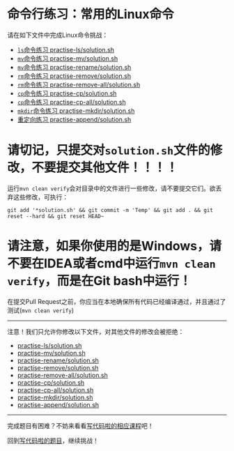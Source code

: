 # 命令行练习：常用的Linux命令

请在如下文件中完成Linux命令挑战：

- [`ls`命令练习 practise-ls/solution.sh](https://github.com/hcsp/practise-shell-commands/blob/master/practise-ls/solution.sh)
- [`mv`命令练习 practise-mv/solution.sh](https://github.com/hcsp/practise-shell-commands/blob/master/practise-mv/solution.sh)
- [`mv`命令练习 practise-rename/solution.sh](https://github.com/hcsp/practise-shell-commands/blob/master/practise-rename/solution.sh)
- [`rm`命令练习 practise-remove/solution.sh](https://github.com/hcsp/practise-shell-commands/blob/master/practise-remove/solution.sh)
- [`rm`命令练习 practise-remove-all/solution.sh](https://github.com/hcsp/practise-shell-commands/blob/master/practise-remove-all/solution.sh)
- [`cp`命令练习 practise-cp/solution.sh](https://github.com/hcsp/practise-shell-commands/blob/master/practise-cp/solution.sh)
- [`cp`命令练习 practise-cp-all/solution.sh](https://github.com/hcsp/practise-shell-commands/blob/master/practise-cp-all/solution.sh)
- [`mkdir`命令练习 practise-mkdir/solution.sh](https://github.com/hcsp/practise-shell-commands/blob/master/practise-mkdir/solution.sh)
- [重定向练习 practise-append/solution.sh](https://github.com/hcsp/practise-shell-commands/blob/master/practise-append/solution.sh)

# 请切记，只提交对`solution.sh`文件的修改，不要提交其他文件！！！！

运行`mvn clean verify`会对目录中的文件进行一些修改，请不要提交它们。欲丢弃这些修改，可执行：

```
git add '*solution.sh' && git commit -m 'Temp' && git add . && git reset --hard && git reset HEAD~
```

# 请注意，如果你使用的是Windows，请不要在IDEA或者cmd中运行`mvn clean verify`，而是在Git bash中运行！


在提交Pull Request之前，你应当在本地确保所有代码已经编译通过，并且通过了测试(`mvn clean verify`)

-----
注意！我们只允许你修改以下文件，对其他文件的修改会被拒绝：
- [practise-ls/solution.sh](https://github.com/hcsp/practise-shell-commands/blob/master/practise-ls/solution.sh)
- [practise-mv/solution.sh](https://github.com/hcsp/practise-shell-commands/blob/master/practise-mv/solution.sh)
- [practise-rename/solution.sh](https://github.com/hcsp/practise-shell-commands/blob/master/practise-rename/solution.sh)
- [practise-remove/solution.sh](https://github.com/hcsp/practise-shell-commands/blob/master/practise-remove/solution.sh)
- [practise-remove-all/solution.sh](https://github.com/hcsp/practise-shell-commands/blob/master/practise-remove-all/solution.sh)
- [practise-cp/solution.sh](https://github.com/hcsp/practise-shell-commands/blob/master/practise-cp/solution.sh)
- [practise-cp-all/solution.sh](https://github.com/hcsp/practise-shell-commands/blob/master/practise-cp-all/solution.sh)
- [practise-mkdir/solution.sh](https://github.com/hcsp/practise-shell-commands/blob/master/practise-mkdir/solution.sh)
- [practise-append/solution.sh](https://github.com/hcsp/practise-shell-commands/blob/master/practise-append/solution.sh)
-----


完成题目有困难？不妨来看看[写代码啦的相应课程](https://xiedaimala.com/tasks/661cd7ab-7fea-47d0-8e11-555d6fca751d)吧！

回到[写代码啦的题目](https://xiedaimala.com/tasks/661cd7ab-7fea-47d0-8e11-555d6fca751d/quizzes/6c87ef57-7f06-4af2-9112-86dd27ff099d)，继续挑战！
